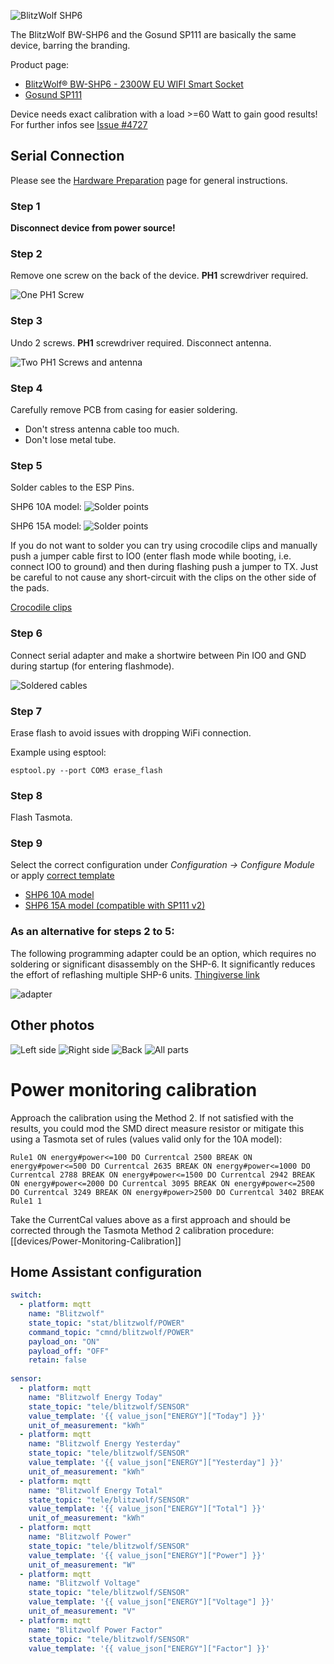 ![BlitzWolf SHP6](https://raw.githubusercontent.com/wiki/RTurala/Sonoff-Tasmota/images/BlitzWolf-SHP6/BW-SHP6-01.jpg)

The BlitzWolf BW-SHP6 and the Gosund SP111 are basically the same device, barring the branding.  

Product page:
- [BlitzWolf® BW-SHP6 - 2300W EU WIFI Smart Socket](https://www.blitzwolf.com/2300W-EU-WIFI-Smart-Socket-p-300.html)
- [Gosund SP111](https://www.gosund.store/)  

Device needs exact calibration with a load >=60 Watt to gain good results!
For further infos see [Issue #4727](https://github.com/arendst/Tasmota/issues/4727)

## Serial Connection

Please see the [Hardware Preparation](../Getting-Started#hardware-preparation) page for general instructions.

### Step 1
**Disconnect device from power source!**

### Step 2
Remove one screw on the back of the device. **PH1** screwdriver required.

![One PH1 Screw](https://raw.githubusercontent.com/wiki/RTurala/Sonoff-Tasmota/images/BlitzWolf-SHP6/BW-SHP6-02.jpg)

### Step 3
Undo 2 screws. **PH1** screwdriver required.
Disconnect antenna.

![Two PH1 Screws and antenna](https://raw.githubusercontent.com/wiki/RTurala/Sonoff-Tasmota/images/BlitzWolf-SHP6/BW-SHP6-03.jpg)

### Step 4
Carefully remove PCB from casing for easier soldering.
* Don't stress antenna cable too much.
* Don't lose metal tube.

### Step 5
Solder cables to the ESP Pins.

SHP6 10A model:
![Solder points](https://raw.githubusercontent.com/wiki/RTurala/Sonoff-Tasmota/images/BlitzWolf-SHP6/BW-SHP6-04.jpg)

SHP6 15A model:
![Solder points](
https://raw.githubusercontent.com/tiagofreire-pt/docs/master_media/Blitzwolf_SHP6_15A.jpg)

If you do not want to solder you can try using crocodile clips and manually push a jumper cable first to IO0 (enter flash mode while booting, i.e. connect IO0 to ground) and then during flashing push a jumper to TX. Just be careful to not cause any short-circuit with the clips on the other side of the pads.

[Crocodile clips](https://nc.jahnen.me/apps/files_sharing/publicpreview/ES2nWDNsgc9MgJY?x=1920&y=685&a=true&file=blitzwolf_shp6_crocodile_clips.jpg)


### Step 6
Connect serial adapter and make a shortwire between Pin IO0 and GND during startup (for entering flashmode).

![Soldered cables](https://raw.githubusercontent.com/wiki/RTurala/Sonoff-Tasmota/images/BlitzWolf-SHP6/BW-SHP6-05.jpg)

### Step 7
Erase flash to avoid issues with dropping WiFi connection.

Example using esptool:
```
esptool.py --port COM3 erase_flash
```

### Step 8
Flash Tasmota.

### Step 9
Select the correct configuration under _Configuration -> Configure Module_ or apply [correct template](#template)

* [SHP6 10A model](https://templates.blakadder.com/blitzwolf_SHP6.html)
* [SHP6 15A model (compatible with SP111 v2)](https://templates.blakadder.com/gosund_SP111_v2.html)

### As an alternative for steps 2 to 5: 
The following programming adapter could be an option, which requires no soldering or significant disassembly on the SHP-6.
It significantly reduces the effort of reflashing multiple SHP-6 units. [Thingiverse link](http://www.thingiverse.com/thing:3476167)

![adapter](https://cdn.thingiverse.com/renders/e2/cc/49/cc/6a/298542652c3ba493b6d4a284ed505efe_preview_featured.jpg)

## Other photos

![Left side](https://raw.githubusercontent.com/wiki/RTurala/Sonoff-Tasmota/images/BlitzWolf-SHP6/BW-SHP6-06.jpg ":size=100")
![Right side](https://raw.githubusercontent.com/wiki/RTurala/Sonoff-Tasmota/images/BlitzWolf-SHP6/BW-SHP6-07.jpg ":size=100")
![Back](https://raw.githubusercontent.com/wiki/RTurala/Sonoff-Tasmota/images/BlitzWolf-SHP6/BW-SHP6-08.jpg ":size=100")
![All parts](https://raw.githubusercontent.com/wiki/RTurala/Sonoff-Tasmota/images/BlitzWolf-SHP6/BW-SHP6-09.jpg ":size=100")

# Power monitoring calibration
Approach the calibration using the Method 2. If not satisfied with the results, you could mod the SMD direct measure resistor or mitigate this using a Tasmota set of rules (values valid only for the 10A model):

```console
Rule1 ON energy#power<=100 DO Currentcal 2500 BREAK ON energy#power<=500 DO Currentcal 2635 BREAK ON energy#power<=1000 DO Currentcal 2788 BREAK ON energy#power<=1500 DO Currentcal 2942 BREAK ON energy#power<=2000 DO Currentcal 3095 BREAK ON energy#power<=2500 DO Currentcal 3249 BREAK ON energy#power>2500 DO Currentcal 3402 BREAK 
Rule1 1
```

Take the CurrentCal values above as a first approach and should be corrected through the Tasmota Method 2 calibration procedure: [[devices/Power-Monitoring-Calibration]]

## Home Assistant configuration 
```yaml
switch:
  - platform: mqtt
    name: "Blitzwolf"
    state_topic: "stat/blitzwolf/POWER"
    command_topic: "cmnd/blitzwolf/POWER"
    payload_on: "ON"
    payload_off: "OFF"
    retain: false
  
sensor:
  - platform: mqtt
    name: "Blitzwolf Energy Today"
    state_topic: "tele/blitzwolf/SENSOR"
    value_template: '{{ value_json["ENERGY"]["Today"] }}'
    unit_of_measurement: "kWh"
  - platform: mqtt
    name: "Blitzwolf Energy Yesterday"
    state_topic: "tele/blitzwolf/SENSOR"
    value_template: '{{ value_json["ENERGY"]["Yesterday"] }}'
    unit_of_measurement: "kWh"
  - platform: mqtt
    name: "Blitzwolf Energy Total"
    state_topic: "tele/blitzwolf/SENSOR"
    value_template: '{{ value_json["ENERGY"]["Total"] }}'
    unit_of_measurement: "kWh"
  - platform: mqtt
    name: "Blitzwolf Power"
    state_topic: "tele/blitzwolf/SENSOR"
    value_template: '{{ value_json["ENERGY"]["Power"] }}'
    unit_of_measurement: "W"
  - platform: mqtt
    name: "Blitzwolf Voltage"
    state_topic: "tele/blitzwolf/SENSOR"
    value_template: '{{ value_json["ENERGY"]["Voltage"] }}'
    unit_of_measurement: "V"
  - platform: mqtt
    name: "Blitzwolf Power Factor"
    state_topic: "tele/blitzwolf/SENSOR"
    value_template: '{{ value_json["ENERGY"]["Factor"] }}'
```
